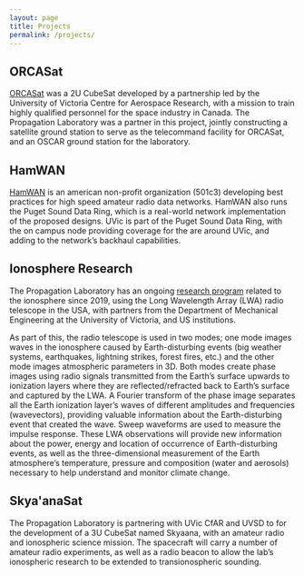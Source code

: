 ```yaml
---
layout: page
title: Projects
permalink: /projects/
---
```

## ORCASat

[ORCASat](https://www.orcasat.ca) was a 2U CubeSat developed by a partnership led by the University of Victoria Centre for Aerospace Research, with a mission to train highly qualified personnel for the space industry in Canada. The Propagation Laboratory was a partner in this project, jointly constructing a satellite ground station to serve as the telecommand facility for ORCASat, and an OSCAR ground station for the laboratory. 

## HamWAN

[HamWAN](https://hamwan.org) is an american non-profit organization (501c3) developing best practices for high speed amateur radio data networks. HamWAN also runs the Puget Sound Data Ring, which is a real-world network implementation of the proposed designs. UVic is part of the Puget Sound Data Ring, with the on campus node providing coverage for the are around UVic, and adding to the network’s backhaul capabilities.

## Ionosphere Research

The Propagation Laboratory has an ongoing [research program](https://leo.phys.unm.edu/~lwa/obssched.html) related to the ionosphere since 2019, using the Long Wavelength Array (LWA) radio telescope in the USA, with partners from the Department of Mechanical Engineering at the University of Victoria, and US institutions. 

As part of this, the radio telescope is used in two modes; one mode images waves in the ionosphere caused by Earth-disturbing events (big weather systems, earthquakes, lightning strikes, forest fires, etc.) and the other mode images atmospheric parameters in 3D. Both modes create phase images using radio signals transmitted from the Earth’s surface upwards to ionization layers where they are reflected/refracted back to Earth’s surface and captured by the LWA.  A Fourier transform of the phase image separates all the Earth ionization layer’s waves of different amplitudes and frequencies (wavevectors), providing valuable information about the Earth-disturbing event that created the wave. Sweep waveforms are used to measure the impulse response. These LWA observations will provide new information about the power, energy and location of occurrence of Earth-disturbing events, as well as the three-dimensional measurement of the Earth atmosphere’s temperature, pressure and composition (water and aerosols) necessary to help understand and monitor climate change.

## Skya'anaSat

The Propagation Laboratory is partnering with UVic CfAR and UVSD to for the development of a 3U CubeSat named Skyaana, with an amateur radio and ionospheric science mission. The spacecraft will carry a number of amateur radio experiments, as well as a radio beacon to allow the lab’s ionospheric research to be extended to transionospheric sounding.